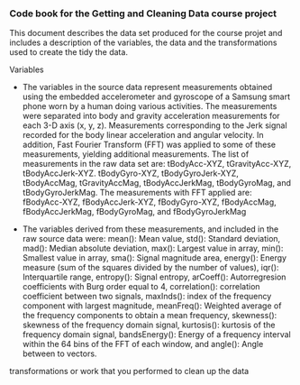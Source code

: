 ### Code book for the Getting and Cleaning Data course project

This document describes the data set produced for the course projet and includes a description of the variables, the data and the transformations used to create the tidy the data.

Variables
* The variables in the source data represent measurements obtained using the embedded accelerometer and gyroscope of a Samsung smart phone worn by a human doing various activities.  The measurements were separated into body and gravity acceleration measurements for each 3-D axis (x, y, z).  Measurements corresponding to the Jerk signal recorded for the body linear acceleration and angular velocity.  In addition, Fast Fourier Transform (FFT) was applied to some of these measurements, yielding additional measurements.  The list of measurements in the raw data set are:  tBodyAcc-XYZ, tGravityAcc-XYZ, tBodyAccJerk-XYZ. tBodyGyro-XYZ, tBodyGyroJerk-XYZ, tBodyAccMag, tGravityAccMag, tBodyAccJerkMag, tBodyGyroMag, and tBodyGyroJerkMag.  The measurements with FFT applied are: fBodyAcc-XYZ, fBodyAccJerk-XYZ, fBodyGyro-XYZ, fBodyAccMag, fBodyAccJerkMag, fBodyGyroMag, and fBodyGyroJerkMag 

* The variables derived from these measurements, and included in the raw source data were: 
mean(): Mean value,
std(): Standard deviation,
mad(): Median absolute deviation,
max(): Largest value in array,
min(): Smallest value in array,
sma(): Signal magnitude area,
energy(): Energy measure (sum of the squares divided by the number of values),
iqr(): Interquartile range,
entropy(): Signal entropy,
arCoeff(): Autorregresion coefficients with Burg order equal to 4,
correlation(): correlation coefficient between two signals,
maxInds(): index of the frequency component with largest magnitude,
meanFreq(): Weighted average of the frequency components to obtain a mean frequency,
skewness(): skewness of the frequency domain signal,
kurtosis(): kurtosis of the frequency domain signal, 
bandsEnergy(): Energy of a frequency interval within the 64 bins of the FFT of each window,
and angle(): Angle between to vectors.


transformations or work that you performed to clean up the data
